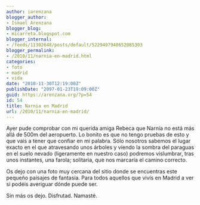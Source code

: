 ```yaml
---
author: iarenzana
blogger_author:
- Ismael Arenzana
blogger_blog:
- micarreta.blogspot.com
blogger_internal:
- /feeds/11302648/posts/default/5229497940652085303
blogger_permalink:
- /2010/11/narnia-en-madrid.html
categories:
- foto
- madrid
- vida
date: "2010-11-30T12:19:00Z"
publishDate: "2097-01-23T19:09:00Z"
guid: https://arenzana.org/?p=54
id: 54
title: Narnia en Madrid
url: /2010/11/narnia-en-madrid/
---
```

Ayer pude comprobar con mi querida amiga Rebeca que Narnia no est&aacute; m&aacute;s all&aacute; de 500m del aeropuerto. Lo bonito es que no tengo pruebas de esto y que vais a tener que confiar en mi palabra. S&oacute;lo nosotros sabemos el lugar exacto en el que atravesando unos &aacute;rboles y viendo la sombra del paraguas en el suelo nevado (ligeramente en nuestro caso) podremos vislumbrar, tras unos instantes, una farola; solitaria, que nos marcar&iacute;a el camino correcto.

Os dejo con una foto muy cercana del sitio donde se encuentras este peque&ntilde;o paisajes de fantas&iacute;a. Para todos aquellos que viv&iacute;s en Madrid a ver si pod&eacute;is averiguar d&oacute;nde puede ser.

Sin m&aacute;s os dejo. Disfrutad. Namast&eacute;.

<span><span><img src="http://micarreta.blogspot.com/picture/uploaded-file-02050?pictureId=7753355&asGalleryImage=true&__SQUARESPACE_CACHEVERSION=1291123218017" alt="" /></span></span>
